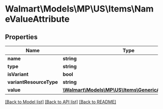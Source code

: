 # Walmart\Models\MP\US\Items\NameValueAttribute

## Properties

Name | Type | Description | Notes
------------ | ------------- | ------------- | -------------
**name** | **string** |  |
**type** | **string** |  |
**isVariant** | **bool** |  | [optional]
**variantResourceType** | **string** |  | [optional]
**value** | [**\Walmart\Models\MP\US\Items\GenericAttributeValue[]**](GenericAttributeValue.md) |  |


[[Back to Model list]](./) [[Back to API list]](../../../../../README.md#supported-apis) [[Back to README]](../../../../../README.md)
